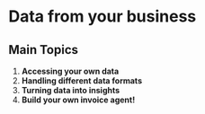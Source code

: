 # Data from your business

## Main Topics

1. **Accessing your own data**
2. **Handling different data formats**
3. **Turning data into insights**
4. **Build your own invoice agent!**
